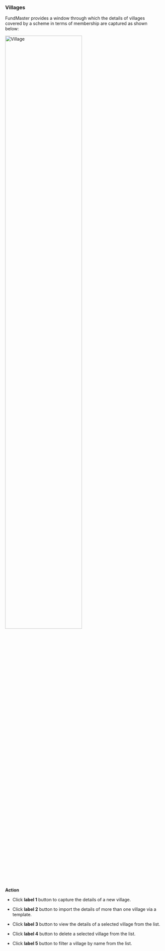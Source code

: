 ### Villages

FundMaster provides a window through which the details of villages covered by a scheme in terms of membership are captured as shown below:

<img  alt="Village" width="70%" height="auto"  class="center"  src="../media2/scheme7.jpg">  

**Action**

-   Click **label 1** button to capture the details of a new village.

-   Click **label 2** button to import the details of more than one village via a template.

-   Click **label 3** button to view the details of a selected village from the list.

-   Click **label 4** button to delete a selected village from the list.

-   Click **label 5** button to filter a village by name from the list.